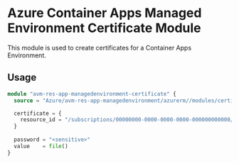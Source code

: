 # Azure Container Apps Managed Environment Certificate Module

This module is used to create certificates for a Container Apps Environment.

## Usage

```terraform
module "avm-res-app-managedenvironment-certificate" {
  source = "Azure/avm-res-app-managedenvironment/azurerm//modules/certificate"

  certificate = {
    resource_id = "/subscriptions/00000000-0000-0000-0000-000000000000/resourceGroups/myResourceGroup/providers/Microsoft.App/managedEnvironments/myEnv"
  }
  
  password = "<sensitive>"
  value    = file()
}
```
